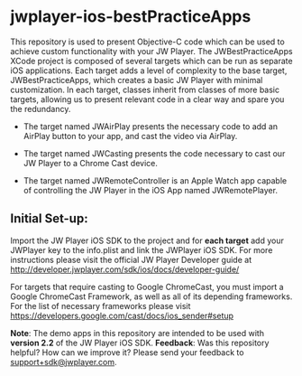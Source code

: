 # jwplayer-ios-bestPracticeApps

This repository is used to present Objective-C code which can be used to achieve custom functionality with your JW Player. 
The JWBestPracticeApps XCode project is composed of several targets which can be run as separate iOS applications. 
Each target adds a level of complexity to the base target, JWBestPracticeApps, which creates a basic JW Player with minimal customization. In each target, classes inherit from classes of more basic targets, allowing us to present relevant code in a clear way and spare you the redundancy.

- The target named JWAirPlay presents the necessary code to add an AirPlay button to your app, and cast the video via AirPlay.

- The target named JWCasting presents the code necessary to cast our JW Player to a Chrome Cast device.

- The target named JWRemoteController is an Apple Watch app capable of controlling the JW Player in the iOS App named JWRemotePlayer.

## Initial Set-up:

Import the JW Player iOS SDK to the project and for **each target** add your JWPlayer key to the info.plist and link the JWPlayer iOS SDK. For more instructions please visit the official JW Player Developer guide at http://developer.jwplayer.com/sdk/ios/docs/developer-guide/

For targets that require casting to Google ChromeCast, you must import a Google ChromeCast Framework, as well as all of its depending frameworks. For the list of necessary frameworks please visit https://developers.google.com/cast/docs/ios_sender#setup

**Note**: The demo apps in this repository are intended to be used with **version 2.2** of the JW Player iOS SDK.
**Feedback**: Was this repository helpful? How can we improve it? Please send your feedback to support+sdk@jwplayer.com.
